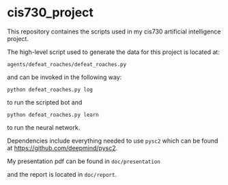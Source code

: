 # cis730_project
This repository containes the scripts used in my cis730 artificial intelligence project.


The high-level script used to generate the data for this project is located at:

`agents/defeat_roaches/defeat_roaches.py`

and can be invoked in the following way:

`python defeat_roaches.py log`

to run the scripted bot and

`python defeat_roaches.py learn`

to run the neural network.


Dependencies include everything needed to use `pysc2` which can be found at 
https://github.com/deepmind/pysc2.

My presentation pdf can be found in
`doc/presentation`

and the report is located in
`doc/report`.

